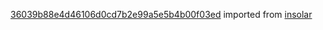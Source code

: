 [36039b88e4d46106d0cd7b2e99a5e5b4b00f03ed](https://github.com/insolar/insolar/commit/36039b88e4d46106d0cd7b2e99a5e5b4b00f03ed) imported from [insolar](https://github.com/insolar/insolar)
